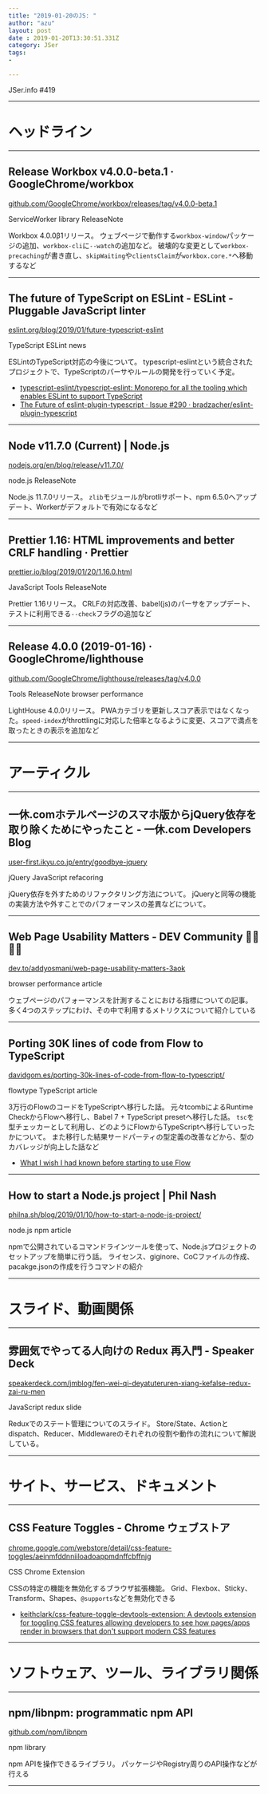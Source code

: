 ```yaml
---
title: "2019-01-20のJS: "
author: "azu"
layout: post
date : 2019-01-20T13:30:51.331Z
category: JSer
tags:
-

---
```


JSer.info #419

----

<h1 class="site-genre">ヘッドライン</h1>

----

## Release Workbox v4.0.0-beta.1 · GoogleChrome/workbox
[github.com/GoogleChrome/workbox/releases/tag/v4.0.0-beta.1](https://github.com/GoogleChrome/workbox/releases/tag/v4.0.0-beta.1 "Release Workbox v4.0.0-beta.1 · GoogleChrome/workbox")
<p class="jser-tags jser-tag-icon"><span class="jser-tag">ServiceWorker</span> <span class="jser-tag">library</span> <span class="jser-tag">ReleaseNote</span></p>

Workbox 4.0.0β1リリース。
ウェブページで動作する`workbox-window`パッケージの追加、`workbox-cli`に`--watch`の追加など。
破壊的な変更として`workbox-precaching`が書き直し、`skipWaiting`や`clientsClaim`が`workbox.core.*`へ移動するなど


----

## The future of TypeScript on ESLint - ESLint - Pluggable JavaScript linter
[eslint.org/blog/2019/01/future-typescript-eslint](https://eslint.org/blog/2019/01/future-typescript-eslint "The future of TypeScript on ESLint - ESLint - Pluggable JavaScript linter")
<p class="jser-tags jser-tag-icon"><span class="jser-tag">TypeScript</span> <span class="jser-tag">ESLint</span> <span class="jser-tag">news</span></p>

ESLintのTypeScript対応の今後について。
typescript-eslintという統合されたプロジェクトで、TypeScriptのパーサやルールの開発を行っていく予定。

- [typescript-eslint/typescript-eslint: Monorepo for all the tooling which enables ESLint to support TypeScript](https://github.com/typescript-eslint/typescript-eslint "typescript-eslint/typescript-eslint: Monorepo for all the tooling which enables ESLint to support TypeScript")
- [The Future of eslint-plugin-typescript · Issue #290 · bradzacher/eslint-plugin-typescript](https://github.com/bradzacher/eslint-plugin-typescript/issues/290 "The Future of eslint-plugin-typescript · Issue #290 · bradzacher/eslint-plugin-typescript")

----

## Node v11.7.0 (Current) | Node.js
[nodejs.org/en/blog/release/v11.7.0/](https://nodejs.org/en/blog/release/v11.7.0/ "Node v11.7.0 (Current) | Node.js")
<p class="jser-tags jser-tag-icon"><span class="jser-tag">node.js</span> <span class="jser-tag">ReleaseNote</span></p>

Node.js 11.7.0リリース。
`zlib`モジュールがbrotliサポート、npm 6.5.0へアップデート、Workerがデフォルトで有効になるなど


----

## Prettier 1.16: HTML improvements and better CRLF handling · Prettier
[prettier.io/blog/2019/01/20/1.16.0.html](https://prettier.io/blog/2019/01/20/1.16.0.html "Prettier 1.16: HTML improvements and better CRLF handling · Prettier")
<p class="jser-tags jser-tag-icon"><span class="jser-tag">JavaScript</span> <span class="jser-tag">Tools</span> <span class="jser-tag">ReleaseNote</span></p>

Prettier 1.16リリース。
CRLFの対応改善、babel(js)のパーサをアップデート、テストに利用できる`--check`フラグの追加など


----

## Release 4.0.0 (2019-01-16) · GoogleChrome/lighthouse
[github.com/GoogleChrome/lighthouse/releases/tag/v4.0.0](https://github.com/GoogleChrome/lighthouse/releases/tag/v4.0.0 "Release 4.0.0 (2019-01-16) · GoogleChrome/lighthouse")
<p class="jser-tags jser-tag-icon"><span class="jser-tag">Tools</span> <span class="jser-tag">ReleaseNote</span> <span class="jser-tag">browser</span> <span class="jser-tag">performance</span></p>

LightHouse 4.0.0リリース。
PWAカテゴリを更新しスコア表示ではなくなった。`speed-index`がthrottlingに対応した倍率となるように変更、スコアで満点を取ったときの表示を追加など


----
<h1 class="site-genre">アーティクル</h1>

----

## 一休.comホテルページのスマホ版からjQuery依存を取り除くためにやったこと - 一休.com Developers Blog
[user-first.ikyu.co.jp/entry/goodbye-jquery](https://user-first.ikyu.co.jp/entry/goodbye-jquery "一休.comホテルページのスマホ版からjQuery依存を取り除くためにやったこと - 一休.com Developers Blog")
<p class="jser-tags jser-tag-icon"><span class="jser-tag">jQuery</span> <span class="jser-tag">JavaScript</span> <span class="jser-tag">refacoring</span></p>

jQuery依存を外すためのリファクタリング方法について。
jQueryと同等の機能の実装方法や外すことでのパフォーマンスの差異などについて。


----

## Web Page Usability Matters - DEV Community 👩‍💻👨‍💻
[dev.to/addyosmani/web-page-usability-matters-3aok](https://dev.to/addyosmani/web-page-usability-matters-3aok "Web Page Usability Matters - DEV Community 👩‍💻👨‍💻")
<p class="jser-tags jser-tag-icon"><span class="jser-tag">browser</span> <span class="jser-tag">performance</span> <span class="jser-tag">article</span></p>

ウェブページのパフォーマンスを計測することにおける指標についての記事。
多く4つのステップにわけ、その中で利用するメトリクスについて紹介している


----

## Porting 30K lines of code from Flow to TypeScript
[davidgom.es/porting-30k-lines-of-code-from-flow-to-typescript/](https://davidgom.es/porting-30k-lines-of-code-from-flow-to-typescript/ "Porting 30K lines of code from Flow to TypeScript")
<p class="jser-tags jser-tag-icon"><span class="jser-tag">flowtype</span> <span class="jser-tag">TypeScript</span> <span class="jser-tag">article</span></p>

3万行のFlowのコードをTypeScriptへ移行した話。
元々tcombによるRuntime CheckからFlowへ移行し、Babel 7 + TypeScript presetへ移行した話。
`tsc`を型チェッカーとして利用し、どのようにFlowからTypeScriptへ移行していったかについて。
また移行した結果サードパーティの型定義の改善などから、型のカバレッジが向上した話など

- [What I wish I had known before starting to use Flow](https://davidgom.es/what-i-wish-i-had-known-before-starting-to-use-flow/ "What I wish I had known before starting to use Flow")

----

## How to start a Node.js project | Phil Nash
[philna.sh/blog/2019/01/10/how-to-start-a-node-js-project/](https://philna.sh/blog/2019/01/10/how-to-start-a-node-js-project/ "How to start a Node.js project | Phil Nash")
<p class="jser-tags jser-tag-icon"><span class="jser-tag">node.js</span> <span class="jser-tag">npm</span> <span class="jser-tag">article</span></p>

npmで公開されているコマンドラインツールを使って、Node.jsプロジェクトのセットアップを簡単に行う話。
ライセンス、giginore、CoCファイルの作成、pacakge.jsonの作成を行うコマンドの紹介


----
<h1 class="site-genre">スライド、動画関係</h1>

----

## 雰囲気でやってる人向けの Redux 再入門 - Speaker Deck
[speakerdeck.com/jmblog/fen-wei-qi-deyatuteruren-xiang-kefalse-redux-zai-ru-men](https://speakerdeck.com/jmblog/fen-wei-qi-deyatuteruren-xiang-kefalse-redux-zai-ru-men "雰囲気でやってる人向けの Redux 再入門 - Speaker Deck")
<p class="jser-tags jser-tag-icon"><span class="jser-tag">JavaScript</span> <span class="jser-tag">redux</span> <span class="jser-tag">slide</span></p>

Reduxでのステート管理についてのスライド。
Store/State、Actionとdispatch、Reducer、Middlewareのそれぞれの役割や動作の流れについて解説している。


----
<h1 class="site-genre">サイト、サービス、ドキュメント</h1>

----

## CSS Feature Toggles - Chrome ウェブストア
[chrome.google.com/webstore/detail/css-feature-toggles/aeinmfddnniiloadoappmdnffcbffnjg](https://chrome.google.com/webstore/detail/css-feature-toggles/aeinmfddnniiloadoappmdnffcbffnjg "CSS Feature Toggles - Chrome ウェブストア")
<p class="jser-tags jser-tag-icon"><span class="jser-tag">CSS</span> <span class="jser-tag">Chrome</span> <span class="jser-tag">Extension</span></p>

CSSの特定の機能を無効化するブラウザ拡張機能。
Grid、Flexbox、Sticky、Transform、Shapes、`@supports`などを無効化できる

- [keithclark/css-feature-toggle-devtools-extension: A devtools extension for toggling CSS features allowing developers to see how pages/apps render in browsers that don't support modern CSS features](https://github.com/keithclark/css-feature-toggle-devtools-extension "keithclark/css-feature-toggle-devtools-extension: A devtools extension for toggling CSS features allowing developers to see how pages/apps render in browsers that don&#x27;t support modern CSS features")

----
<h1 class="site-genre">ソフトウェア、ツール、ライブラリ関係</h1>

----

## npm/libnpm: programmatic npm API
[github.com/npm/libnpm](https://github.com/npm/libnpm "npm/libnpm: programmatic npm API")
<p class="jser-tags jser-tag-icon"><span class="jser-tag">npm</span> <span class="jser-tag">library</span></p>

npm APIを操作できるライブラリ。
パッケージやRegistry周りのAPI操作などが行える


----
